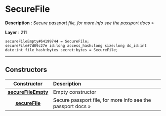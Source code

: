 # SecureFile

**Description** : *Secure passport file, for more info see the passport docs &raquo;*

**Layer** : 211

```tl
secureFileEmpty#64199744 = SecureFile;
secureFile#7d09c27e id:long access_hash:long size:long dc_id:int date:int file_hash:bytes secret:bytes = SecureFile;
```

---

## Constructors

| Constructor | Description |
| :---: | :--- |
| [**secureFileEmpty**](constructor/secureFileEmpty) | Empty constructor |
| [**secureFile**](constructor/secureFile) | Secure passport file, for more info see the passport docs » |